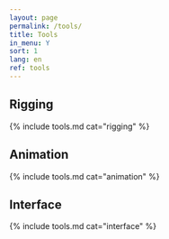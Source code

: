```yaml
---
layout: page
permalink: /tools/
title: Tools
in_menu: Y
sort: 1
lang: en
ref: tools
---
```


## Rigging

{% include tools.md cat="rigging" %}  

## Animation

{% include tools.md cat="animation" %}  

## Interface

{% include tools.md cat="interface" %}  

